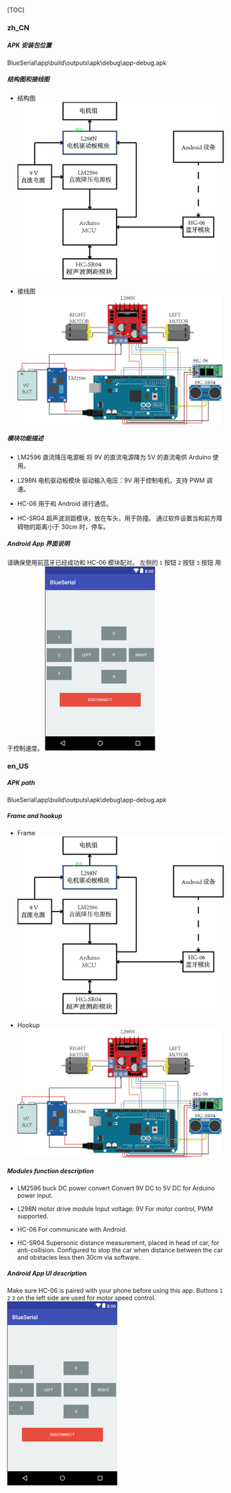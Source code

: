 
[TOC]

### zh_CN
##### APK 安装包位置
BlueSerial\app\build\outputs\apk\debug\app-debug.apk
##### 结构图和接线图
* 结构图
![结构图](https://raw.githubusercontent.com/GlennPallad/Arduino_HC-06_Android_Car/master/README_pictures/frame.png)

* 接线图
![接线图](https://raw.githubusercontent.com/GlennPallad/Arduino_HC-06_Android_Car/master/README_pictures/hookup.png)

##### 模块功能描述
* LM2596 直流降压电源板
将 9V 的直流电源降为 5V 的直流电供 Arduino 使用。

* L298N 电机驱动板模块
驱动输入电压：9V
用于控制电机，支持 PWM 调速。

* HC-06
用于和 Android 进行通信。

* HC-SR04
超声波测距模块，放在车头，用于防撞。
通过软件设置当和前方障碍物的距离小于 30cm 时，停车。

##### Android App 界面说明
请确保使用前蓝牙已经成功和 HC-06 模块配对。
左侧的 
`1` 按钮
`2` 按钮
`3` 按钮
用于控制速度。
![界面](https://raw.githubusercontent.com/GlennPallad/Arduino_HC-06_Android_Car/master/README_pictures/APP%20UI.png)


### en_US
##### APK path
BlueSerial\app\build\outputs\apk\debug\app-debug.apk
##### Frame and hookup
* Frame
![Frame](https://raw.githubusercontent.com/GlennPallad/Arduino_HC-06_Android_Car/master/README_pictures/frame.png)

* Hookup
![Hookup](https://raw.githubusercontent.com/GlennPallad/Arduino_HC-06_Android_Car/master/README_pictures/hookup.png)

##### Modules function description
* LM2596 buck DC power convert
Convert 9V DC to 5V DC for Arduino power input.

* L298N motor drive module
Input voltage: 9V
For motor control, PWM supported.

* HC-06
For communicate with Android.

* HC-SR04
Supersonic distance measurement, placed in head of car, for anti-collision.
Configured to stop the car when distance between the car and obstacles less then 30cm via software.

##### Android App UI description
Make sure HC-06 is paired with your phone before using this app.
Buttons
`1`
`2`
`3`
on the left side are used for motor speed control.
![App UI](https://raw.githubusercontent.com/GlennPallad/Arduino_HC-06_Android_Car/master/README_pictures/APP%20UI.png)